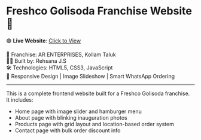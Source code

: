 # Freshco Golisoda Franchise Website 🍾

🟢 **Live Website**: [Click to View](https://freshco-ar-enterprises.netlify.app)

📍 Franchise: AR ENTERPRISES, Kollam Taluk  
👩‍💻 Built by: Rehsana J.S  
🛠️ Technologies: HTML5, CSS3, JavaScript  
📱 Responsive Design | Image Slideshow | Smart WhatsApp Ordering

---

This is a complete frontend website built for a Freshco Golisoda franchise.  
It includes:
- Home page with image slider and hamburger menu
- About page with blinking inauguration photos
- Products page with grid layout and location-based order system
- Contact page with bulk order discount info

